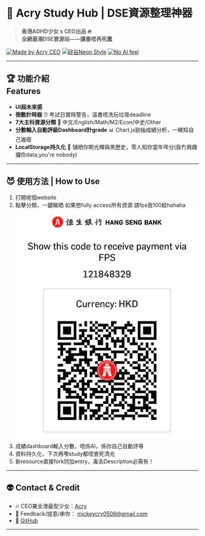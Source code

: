 # 🚀 Acry Study Hub | DSE資源整理神器

> **香港ADHD少女 x CEO出品 🔥  
> 全網最潮DSE資源站——讀書唔再死蠢**  

[![Made by Acry CEO](https://img.shields.io/badge/made%20by-Acry%20CEO-purple?style=for-the-badge)](https://github.com/Cryjai)
[![矽谷Neon Style](https://img.shields.io/badge/UI-HIGH%20TECH-blueviolet?style=for-the-badge)](https://github.com/Cryjai)
[![No AI feel](https://img.shields.io/badge/%E7%84%A1AI%E8%84%AB%E9%A6%99-%E7%9C%9F%E4%BA%BA%E7%82%BA%E4%B8%BB-limegreen?style=for-the-badge)](https://github.com/Cryjai)

---

## 🏆 **功能介紹</br>Features**

- **UI超未來感**
- **倒數計時器** ⏰ 考試日實時警告，溫書唔洗玩垃圾deadline
- **7大主科資源分類** 🧠 中文/English/Math/M2/Econ/中史/Other  
- **分數輸入自動評級Dashboard計grade** 📊 Chart.js勁抽成績分析，一睇知自己幾廢
- **LocalStorage持久化** 💾 儲晒你啲光輝與黑歷史，零人知你當年咩分(我冇興趣攞你data,you're nobody)

---

## 😈 **使用方法 | How to Use**

1. 打開呢個website 
2. 點擊分類，一鍵睇晒 如果想fully access所有資源 請fps我100蚊hahaha [![fps code](fps.jpg)](fps.jpg)
3. 成績dashboard輸入分數，唔係AI，係你自己自動評等
4. 資料持久化，下次再嚟study都唔會死清光
5. 新resource直接fork同加entry，毒舌Description必需有！

---

## 👽 **Contact & Credit**

- 🔥 CEO兼全港最型少女：[Acry](https://github.com/Cryjai)
- 👾 Feedback/提意/串你： [mickeycry0506@gmail.com](mailto:mickeycry0506@gmail.com)
- 🔗 [GitHub](https://github.com/Cryjai)

---


